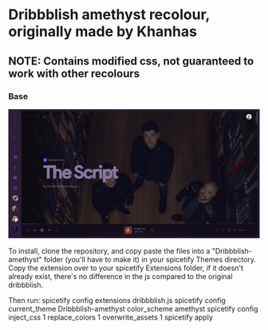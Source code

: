 # Dribbblish amethyst recolour, originally made by Khanhas

## NOTE: Contains modified css, not guaranteed to work with other recolours 
### Base
![amethyst](amethyst.png)

To install, clone the repository, and copy paste the files into a "Dribbblish-amethyst" folder (you'll have to make it) in your spicetify Themes directory. 
Copy the extension over to your spicetify Extensions folder, if it doesn't already exist, there's no difference in the js compared to the original dribbblish.

Then run:
spicetify config extensions dribbblish.js
spicetify config current_theme Dribbblish-amethyst color_scheme amethyst
spicetify config inject_css 1 replace_colors 1 overwrite_assets 1
spicetify apply
